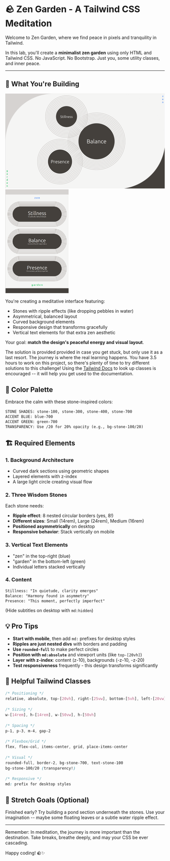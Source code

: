 # 🪨 Zen Garden - A Tailwind CSS Meditation

Welcome to Zen Garden, where we find peace in pixels and tranquility in Tailwind.

In this lab, you'll create a **minimalist zen garden** using only HTML and Tailwind CSS. No JavaScript. No Bootstrap. Just you, some utility classes, and inner peace.

---

## 🎯 What You're Building

<img src="./assets/zen_garden_full.png" alt="zen garden sample" width="600">
<img src="./assets/zen_garden_mobile.png" alt="zen garden sample" width="200">

You're creating a meditative interface featuring:

- Stones with ripple effects (like dropping pebbles in water)
- Asymmetrical, balanced layout
- Curved background elements
- Responsive design that transforms gracefully
- Vertical text elements for that extra zen aesthetic

Your goal: **match the design's peaceful energy and visual layout**.

The solution is provided provided in case you get stuck, but only use it as a last resort. The journey is where the real learning happens. You have 3.5 hours to work on this project, so there's plenty of time to try different solutions to this challenge! Using the [Tailwind Docs](https://tailwindcss.com/docs/) to look up classes is encouraged -- it will help you get used to the documentation.

## 🎨 Color Palette

Embrace the calm with these stone-inspired colors:

```
STONE SHADES: stone-100, stone-300, stone-400, stone-700
ACCENT BLUE: blue-700
ACCENT GREEN: green-700
TRANSPARENCY: Use /20 for 20% opacity (e.g., bg-stone-100/20)
```

## 🏗 Required Elements

### 1. Background Architecture
- Curved dark sections using geometric shapes
- Layered elements with z-index
- A large light circle creating visual flow

### 2. Three Wisdom Stones
Each stone needs:
- **Ripple effect**: 8 nested circular borders (yes, 8!)
- **Different sizes**: Small (14rem), Large (24rem), Medium (16rem)
- **Positioned asymmetrically** on desktop
- **Responsive behavior**: Stack vertically on mobile

### 3. Vertical Text Elements
- "zen" in the top-right (blue)
- "garden" in the bottom-left (green)
- Individual letters stacked vertically

### 4. Content
```
Stillness: "In quietude, clarity emerges"
Balance: "Harmony found in asymmetry"
Presence: "This moment, perfectly imperfect"
```
(Hide subtitles on desktop with `md:hidden`)

## 💡 Pro Tips

- **Start with mobile**, then add `md:` prefixes for desktop styles
- **Ripples are just nested divs** with borders and padding
- **Use `rounded-full`** to make perfect circles
- **Position with `md:absolute`** and viewport units (like `top-[20vh]`)
- **Layer with z-index**: content (z-10), backgrounds (-z-10, -z-20)
- **Test responsiveness** frequently - this design transforms significantly

## 🚀 Helpful Tailwind Classes

```css
/* Positioning */
relative, absolute, top-[20vh], right-[25vw], bottom-[5vh], left-[20vw]

/* Sizing */
w-[14rem], h-[14rem], w-[50vw], h-[50vh]

/* Spacing */
p-1, p-3, m-4, gap-2

/* Flexbox/Grid */
flex, flex-col, items-center, grid, place-items-center

/* Visual */
rounded-full, border-2, bg-stone-700, text-stone-100
bg-stone-100/20 (transparency!)

/* Responsive */
md: prefix for desktop styles
```

## 🧘 Stretch Goals (Optional)

Finished early? Try building a pond section underneath the stones. Use your imagination -- maybe some floating leaves or a subtle water ripple effect.

---

Remember: In meditation, the journey is more important than the destination. Take breaks, breathe deeply, and may your CSS be ever cascading.

Happy coding! 🪨✨
